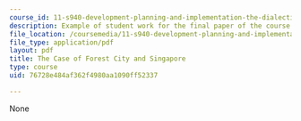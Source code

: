 ```yaml
---
course_id: 11-s940-development-planning-and-implementation-the-dialectic-of-theory-and-practice-fall-2015
description: Example of student work for the final paper of the course.
file_location: /coursemedia/11-s940-development-planning-and-implementation-the-dialectic-of-theory-and-practice-fall-2015/76728e484af362f4980aa1090ff52337_MIT11_S940F15_FinalPaper.pdf
file_type: application/pdf
layout: pdf
title: The Case of Forest City and Singapore
type: course
uid: 76728e484af362f4980aa1090ff52337

---
```

None